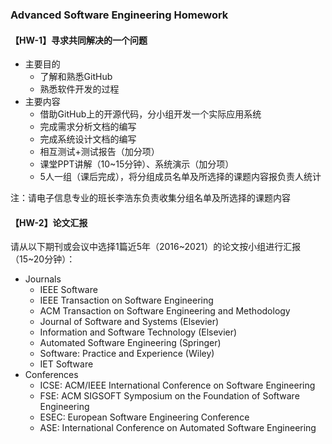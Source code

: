 ### Advanced Software Engineering Homework

#### 【HW-1】寻求共同解决的一个问题
* 主要目的
  * 了解和熟悉GitHub
  * 熟悉软件开发的过程
* 主要内容
  * 借助GitHub上的开源代码，分小组开发一个实际应用系统
  * 完成需求分析文档的编写
  * 完成系统设计文档的编写
  * 相互测试+测试报告（加分项）
  * 课堂PPT讲解（10~15分钟）、系统演示（加分项）
  * 5人一组（课后完成），将分组成员名单及所选择的课题内容报负责人统计

注：请电子信息专业的班长李浩东负责收集分组名单及所选择的课题内容


#### 【HW-2】论文汇报
请从以下期刊或会议中选择1篇近5年（2016~2021）的论文按小组进行汇报（15~20分钟）：

* Journals 
  * IEEE Software
  * IEEE Transaction on Software Engineering
  * ACM Transaction on Software Engineering and Methodology
  * Journal of Software and Systems (Elsevier)
  * Information and Software Technology (Elsevier)
  * Automated Software Engineering (Springer)
  * Software: Practice and Experience (Wiley)
  * IET Software
* Conferences
  * ICSE: ACM/IEEE International Conference on Software Engineering
  * FSE: ACM SIGSOFT Symposium on the Foundation of Software Engineering
  * ESEC: European Software Engineering Conference
  * ASE: International Conference on Automated Software Engineering


